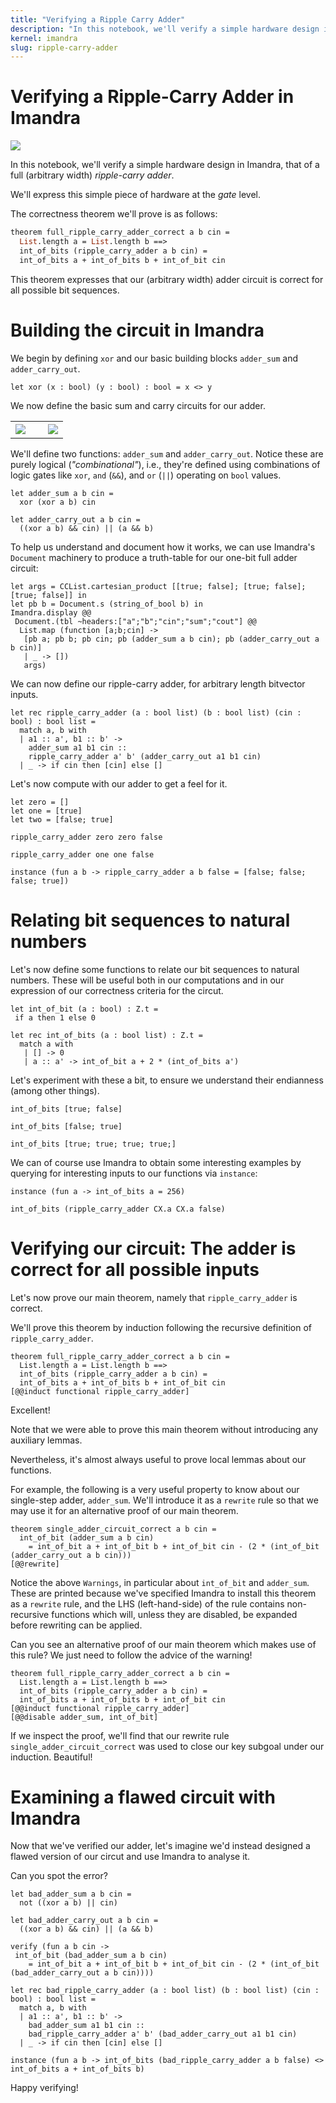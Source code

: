 ```yaml
---
title: "Verifying a Ripple Carry Adder"
description: "In this notebook, we'll verify a simple hardware design in Imandra, that of a full (arbitrary width) ripple-carry adder. We'll express this simple piece of hardware at the gate level. The theorem we'll prove expresses that our (arbitrary width) adder circuit is correct for all possible bit sequences."
kernel: imandra
slug: ripple-carry-adder
---
```


# Verifying a Ripple-Carry Adder in Imandra

<img src="https://upload.wikimedia.org/wikipedia/commons/5/57/Fulladder.gif">

In this notebook, we'll verify a simple hardware design in Imandra, that of a full (arbitrary width) *ripple-carry adder*.

We'll express this simple piece of hardware at the *gate* level.

The correctness theorem we'll prove is as follows:

```ocaml
theorem full_ripple_carry_adder_correct a b cin =
  List.length a = List.length b ==>
  int_of_bits (ripple_carry_adder a b cin) =
  int_of_bits a + int_of_bits b + int_of_bit cin
```


This theorem expresses that our (arbitrary width) adder circuit is correct for all possible bit sequences.

# Building the circuit in Imandra

We begin by defining `xor` and our basic building blocks `adder_sum` and `adder_carry_out`.

```{.imandra .input}
let xor (x : bool) (y : bool) : bool = x <> y
```

We now define the basic sum and carry circuits for our adder.

<table border="0">
    <tr><td><img src="https://upload.wikimedia.org/wikipedia/commons/thumb/4/48/1-bit_full-adder.svg/215px-1-bit_full-adder.svg.png"></td><td>&nbsp;</td><td><img src="https://upload.wikimedia.org/wikipedia/commons/thumb/6/69/Full-adder_logic_diagram.svg/400px-Full-adder_logic_diagram.svg.png"></td></tr>
</table>

We'll define two functions: `adder_sum` and `adder_carry_out`. Notice these are purely logical (_"combinational"_), i.e., they're defined using combinations of logic gates like `xor`, `and` (`&&`), and `or` (`||`) operating on `bool` values.

```{.imandra .input}
let adder_sum a b cin =
  xor (xor a b) cin
```

```{.imandra .input}
let adder_carry_out a b cin =
  ((xor a b) && cin) || (a && b)
```

To help us understand and document how it works, we can use Imandra's `Document` machinery to produce a truth-table for our one-bit full adder circuit:

```{.imandra .input}
let args = CCList.cartesian_product [[true; false]; [true; false]; [true; false]] in
let pb b = Document.s (string_of_bool b) in
Imandra.display @@ 
 Document.(tbl ~headers:["a";"b";"cin";"sum";"cout"] @@
  List.map (function [a;b;cin] -> 
   [pb a; pb b; pb cin; pb (adder_sum a b cin); pb (adder_carry_out a b cin)]
   | _ -> [])
   args)
```

We can now define our ripple-carry adder, for arbitrary length bitvector inputs.

```{.imandra .input}
let rec ripple_carry_adder (a : bool list) (b : bool list) (cin : bool) : bool list =
  match a, b with
  | a1 :: a', b1 :: b' ->
    adder_sum a1 b1 cin ::
    ripple_carry_adder a' b' (adder_carry_out a1 b1 cin)
  | _ -> if cin then [cin] else []
```

Let's now compute with our adder to get a feel for it.

```{.imandra .input}
let zero = []
let one = [true]
let two = [false; true]
```

```{.imandra .input}
ripple_carry_adder zero zero false
```

```{.imandra .input}
ripple_carry_adder one one false
```

```{.imandra .input}
instance (fun a b -> ripple_carry_adder a b false = [false; false; false; true])
```

# Relating bit sequences to natural numbers

Let's now define some functions to relate our bit sequences to natural numbers. These will be useful both in our computations and in our expression of our correctness criteria for the circut.

```{.imandra .input}
let int_of_bit (a : bool) : Z.t =
 if a then 1 else 0

let rec int_of_bits (a : bool list) : Z.t =
  match a with
   | [] -> 0
   | a :: a' -> int_of_bit a + 2 * (int_of_bits a')
```

Let's experiment with these a bit, to ensure we understand their endianness (among other things).

```{.imandra .input}
int_of_bits [true; false]
```

```{.imandra .input}
int_of_bits [false; true]
```

```{.imandra .input}
int_of_bits [true; true; true; true;]
```

We can of course use Imandra to obtain some interesting examples by querying for interesting inputs to our functions via `instance`:

```{.imandra .input}
instance (fun a -> int_of_bits a = 256)
```

```{.imandra .input}
int_of_bits (ripple_carry_adder CX.a CX.a false)
```

# Verifying our circuit: The adder is correct for all possible inputs

Let's now prove our main theorem, namely that `ripple_carry_adder` is correct.

We'll prove this theorem by induction following the recursive definition of `ripple_carry_adder`. 

```{.imandra .input}
theorem full_ripple_carry_adder_correct a b cin =
  List.length a = List.length b ==>
  int_of_bits (ripple_carry_adder a b cin) =
  int_of_bits a + int_of_bits b + int_of_bit cin
[@@induct functional ripple_carry_adder]
```

Excellent!

Note that we were able to prove this main theorem without introducing any auxiliary lemmas.

Nevertheless, it's almost always useful to prove local lemmas about our functions.

For example, the following is a very useful property to know about our single-step adder, `adder_sum`. We'll introduce it as a `rewrite` rule so that we may use it for an alternative proof of our main theorem.

```{.imandra .input}
theorem single_adder_circuit_correct a b cin =
  int_of_bit (adder_sum a b cin)
    = int_of_bit a + int_of_bit b + int_of_bit cin - (2 * (int_of_bit (adder_carry_out a b cin)))
[@@rewrite]
```

Notice the above `Warnings`, in particular about `int_of_bit` and `adder_sum`. These are printed because we've specified Imandra to install this theorem as a `rewrite` rule, and the LHS (left-hand-side) of the rule contains non-recursive functions which will, unless they are disabled, be expanded before rewriting can be applied. 

Can you see an alternative proof of our main theorem which makes use of this rule? We just need to follow the advice of the warning!

```{.imandra .input}
theorem full_ripple_carry_adder_correct a b cin =
  List.length a = List.length b ==>
  int_of_bits (ripple_carry_adder a b cin) =
  int_of_bits a + int_of_bits b + int_of_bit cin
[@@induct functional ripple_carry_adder]
[@@disable adder_sum, int_of_bit]
```

If we inspect the proof, we'll find that our rewrite rule `single_adder_circuit_correct` was used to close our key subgoal under our induction. Beautiful!

# Examining a flawed circuit with Imandra

Now that we've verified our adder, let's imagine we'd instead designed a flawed version of our circut and use Imandra to analyse it.

Can you spot the error?

```{.imandra .input}
let bad_adder_sum a b cin =
  not ((xor a b) || cin)
```

```{.imandra .input}
let bad_adder_carry_out a b cin =
  ((xor a b) && cin) || (a && b)
```

```{.imandra .input}
verify (fun a b cin -> 
 int_of_bit (bad_adder_sum a b cin)
    = int_of_bit a + int_of_bit b + int_of_bit cin - (2 * (int_of_bit (bad_adder_carry_out a b cin))))
```

```{.imandra .input}
let rec bad_ripple_carry_adder (a : bool list) (b : bool list) (cin : bool) : bool list =
  match a, b with
  | a1 :: a', b1 :: b' ->
    bad_adder_sum a1 b1 cin ::
    bad_ripple_carry_adder a' b' (bad_adder_carry_out a1 b1 cin)
  | _ -> if cin then [cin] else []
```

```{.imandra .input}
instance (fun a b -> int_of_bits (bad_ripple_carry_adder a b false) <> int_of_bits a + int_of_bits b)
```

Happy verifying!
